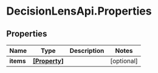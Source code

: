 # DecisionLensApi.Properties

## Properties
Name | Type | Description | Notes
------------ | ------------- | ------------- | -------------
**items** | [**[Property]**](Property.md) |  | [optional] 


